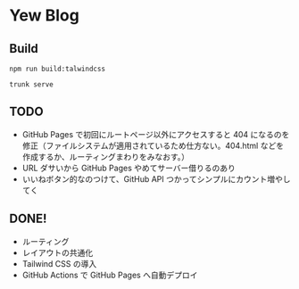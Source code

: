 # Yew Blog

## Build

```
npm run build:talwindcss
```

```
trunk serve
```

<!-- GraphQLを使う場合↓ -->
<!-- download the schema.docs.graphql from github.
https://docs.github.com/ja/graphql/overview/public-schema -->

## TODO

- GitHub Pages で初回にルートページ以外にアクセスすると 404 になるのを修正（ファイルシステムが適用されているため仕方ない。404.html などを作成するか、ルーティングまわりをみなおす。）
- URL ダサいから GitHub Pages やめてサーバー借りるのあり
- いいねボタン的なのつけて、GitHub API つかってシンプルにカウント増やしてく

## DONE!

- ルーティング
- レイアウトの共通化
- Tailwind CSS の導入
- GitHub Actions で GitHub Pages へ自動デプロイ

